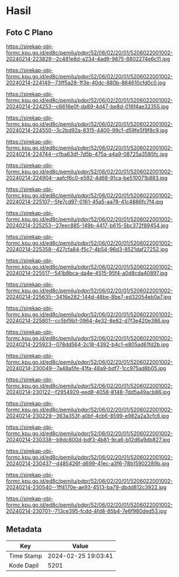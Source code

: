 # Hasil

## Foto C Plano

https://sirekap-obj-formc.kpu.go.id/ed8c/pemilu/pdpr/52/06/02/20/01/5206022001002-20240214-223829--2c481e8d-a234-4ad9-9875-8802274e6c11.jpg

https://sirekap-obj-formc.kpu.go.id/ed8c/pemilu/pdpr/52/06/02/20/01/5206022001002-20240214-224149--73ff5a28-1f3e-40dc-880b-864610cfd0c0.jpg

https://sirekap-obj-formc.kpu.go.id/ed8c/pemilu/pdpr/52/06/02/20/01/5206022001002-20240214-224253--c6616e0f-da89-4d47-be8d-016f4ae32355.jpg

https://sirekap-obj-formc.kpu.go.id/ed8c/pemilu/pdpr/52/06/02/20/01/5206022001002-20240214-224550--3c2bd92a-8315-4400-99c1-d59fe5f9f8c9.jpg

https://sirekap-obj-formc.kpu.go.id/ed8c/pemilu/pdpr/52/06/02/20/01/5206022001002-20240214-224744--cfba63df-7d5b-475a-a4a9-08725a3585fc.jpg

https://sirekap-obj-formc.kpu.go.id/ed8c/pemilu/pdpr/52/06/02/20/01/5206022001002-20240214-224904--aafcf6c0-e592-4d68-91ca-be510071b883.jpg

https://sirekap-obj-formc.kpu.go.id/ed8c/pemilu/pdpr/52/06/02/20/01/5206022001002-20240214-225107--5fe7cd97-0161-45a5-aa78-41c4886fc7f4.jpg

https://sirekap-obj-formc.kpu.go.id/ed8c/pemilu/pdpr/52/06/02/20/01/5206022001002-20240214-225253--27eec885-149b-4417-b615-5bc372f89454.jpg

https://sirekap-obj-formc.kpu.go.id/ed8c/pemilu/pdpr/52/06/02/20/01/5206022001002-20240214-225358--427cfa84-f5c7-4b54-96d3-8521daf27252.jpg

https://sirekap-obj-formc.kpu.go.id/ed8c/pemilu/pdpr/52/06/02/20/01/5206022001002-20240214-225517--541b8bca-da4e-4515-95f4-a0d8cda40897.jpg

https://sirekap-obj-formc.kpu.go.id/ed8c/pemilu/pdpr/52/06/02/20/01/5206022001002-20240214-225635--3416e282-144d-48be-8be7-ed32054eb0a7.jpg

https://sirekap-obj-formc.kpu.go.id/ed8c/pemilu/pdpr/52/06/02/20/01/5206022001002-20240214-225801--cc5bf9b1-0964-4e32-8e82-d7f3e420e386.jpg

https://sirekap-obj-formc.kpu.go.id/ed8c/pemilu/pdpr/52/06/02/20/01/5206022001002-20240214-225923--078dd564-2c18-4392-b4c1-e805ad61fd2b.jpg

https://sirekap-obj-formc.kpu.go.id/ed8c/pemilu/pdpr/52/06/02/20/01/5206022001002-20240214-230049--7a48a5fe-41fa-48a9-bdf7-1cc975ad8b05.jpg

https://sirekap-obj-formc.kpu.go.id/ed8c/pemilu/pdpr/52/06/02/20/01/5206022001002-20240214-230122--f2954929-eed8-4058-8148-7dd5a49acb86.jpg

https://sirekap-obj-formc.kpu.go.id/ed8c/pemilu/pdpr/52/06/02/20/01/5206022001002-20240214-230229--363a353f-a0bf-4cb6-8599-e982a2a3cfc6.jpg

https://sirekap-obj-formc.kpu.go.id/ed8c/pemilu/pdpr/52/06/02/20/01/5206022001002-20240214-230338--b9dc800d-bdf3-4b81-9ca6-b12d6a9db827.jpg

https://sirekap-obj-formc.kpu.go.id/ed8c/pemilu/pdpr/52/06/02/20/01/5206022001002-20240214-230437--d485426f-d699-41ec-a3f6-78b15902289b.jpg

https://sirekap-obj-formc.kpu.go.id/ed8c/pemilu/pdpr/52/06/02/20/01/5206022001002-20240214-230540--1ff4170e-ae93-4513-ba79-dbdd812c3922.jpg

https://sirekap-obj-formc.kpu.go.id/ed8c/pemilu/pdpr/52/06/02/20/01/5206022001002-20240214-230701--713ce395-fcdd-4fd8-85b4-7e6f980ded53.jpg


## Metadata

| Key        | Value               |
| ---------- | ------------------- |
| Time Stamp | 2024-02-25 19:03:41 |
| Kode Dapil | 5201                |




